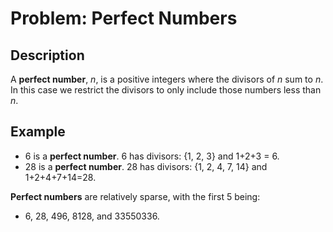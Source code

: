 # Problem: Perfect Numbers

## Description

A **perfect number**, *n*, is a positive integers where the divisors of *n* sum to *n*. In this case we restrict the divisors to only include those numbers less than *n*.

## Example
* 6 is a **perfect number**. 6 has divisors: {1, 2, 3} and 1+2+3 = 6.
* 28 is a **perfect number**. 28 has divisors: {1, 2, 4, 7, 14} and 1+2+4+7+14=28.

**Perfect numbers** are relatively sparse, with the first 5 being:
* 6, 28, 496, 8128, and 33550336.
